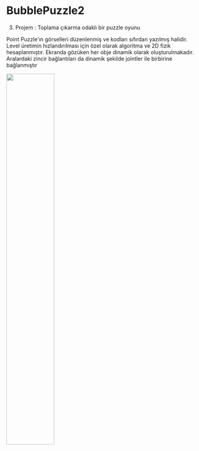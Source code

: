 # BubblePuzzle2
3. Projem : Toplama çıkarma odaklı bir puzzle oyunu

Point Puzzle'ın görselleri düzenlenmiş ve kodları sıfırdan yazılmış halidir. 
Level üretimin hızlandırılması için özel olarak algoritma ve 2D fizik hesaplanmıştır. Ekranda gözüken her obje dinamik olarak oluşturulmakadır.
Aralardaki zincir bağlantıları da dinamik şekilde jointler ile birbirine bağlanmıştır

[<img src="https://i.imgur.com/YriqiAt.png" width="50%">](https://www.youtube.com/watch?v=72S1mpKRuck "Now in Android: 55")
